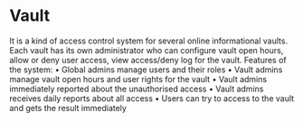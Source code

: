 # Vault
It is a kind of access control system for several online informational vaults. Each vault has its own administrator who can configure 
vault open hours, allow or deny user access, view access/deny log for the vault.
Features of the system:
•	Global admins manage users and their roles
•	Vault admins manage vault open hours and user rights for the vault
•	Vault admins immediately reported about the unauthorised access
•	Vault admins receives daily reports about all access
•	Users can try to access to the vault and gets the result immediately

